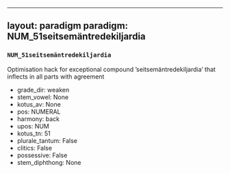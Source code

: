 
---
layout: paradigm
paradigm: NUM_51seitsemäntredekiljardia
---
### ` NUM_51seitsemäntredekiljardia `

Optimisation hack for exceptional compound ’seitsemäntredekiljardia’ that inflects in all parts with agreement
* grade_dir: weaken
* stem_vowel: None
* kotus_av: None
* pos: NUMERAL
* harmony: back
* upos: NUM
* kotus_tn: 51
* plurale_tantum: False
* clitics: False
* possessive: False
* stem_diphthong: None
